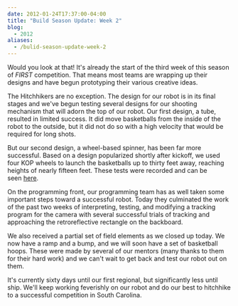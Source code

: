 ```yaml
---
date: 2012-01-24T17:37:00-04:00
title: "Build Season Update: Week 2"
blog:
  - 2012
aliases:
  - /bulid-season-update-week-2
---
```


Would you look at that! It's already the start of the third week of this season
of *FIRST* competition. That means most teams are wrapping up their designs and
have begun prototyping their various creative ideas.

The Hitchhikers are no exception. The design for our robot is in its final
stages and we've begun testing several designs for our shooting mechanism that
will adorn the top of our robot. Our first design, a tube, resulted in limited
success. It did move basketballs from the inside of the robot to the outside,
but it did not do so with a high velocity that would be required for long shots.

But our second design, a wheel-based spinner, has been far more successful.
Based on a design popularized shortly after kickoff, we used four KOP wheels to
launch the basketballs up to thirty feet away, reaching heights of nearly
fifteen feet. These tests were recorded and can be seen [here](
http://www.youtube.com/watch?v=YoqqYIMrR7c).

On the programming front, our programming team has as well taken some important
steps toward a successful robot. Today they culminated the work of the past two
weeks of interpreting, testing, and modifying a tracking program for the camera
with several successful trials of tracking and approaching the retroreflective
rectangle on the backboard.

We also received a partial set of field elements as we closed up today. We now
have a ramp and a bump, and we will soon have a set of basketball hoops. These
were made by several of our mentors (many thanks to them for their hard work)
and we can't wait to get back and test our robot out on them.

It's currently sixty days until our first regional, but significantly less until
ship. We'll keep working feverishly on our robot and do our best to hitchhike to
a successful competition in South Carolina.

